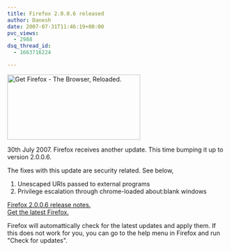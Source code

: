 ```yaml
---
title: Firefox 2.0.0.6 released
author: Danesh
date: 2007-07-31T11:46:19+00:00
pvc_views:
  - 2988
dsq_thread_id:
  - 1663716224

---
```

<a href="http://getfirefox.com/" target="_blank"><img loading="lazy" src="http://www.mozilla.org/products/firefox/buttons/header.png" title="Get Firefox - The Browser, Reloaded." alt="Get Firefox - The Browser, Reloaded." height="150" width="305" /></a>

30th July 2007. Firefox receives another update. This time bumping it up to version 2.0.0.6.

The fixes with this update are security related. See below,

  1. Unescaped URIs passed to external programs
  2. Privilege escalation through chrome-loaded about:blank windows

[Firefox 2.0.0.6 release notes.][1]  
[Get the latest Firefox.][2]

Firefox will automattically check for the latest updates and apply them. If this does not work for you, you can go to the help menu in Firefox and run "Check for updates".

 [1]: http://en-us.www.mozilla.com/en-US/firefox/2.0.0.6/releasenotes/
 [2]: http://getfirefox.com/